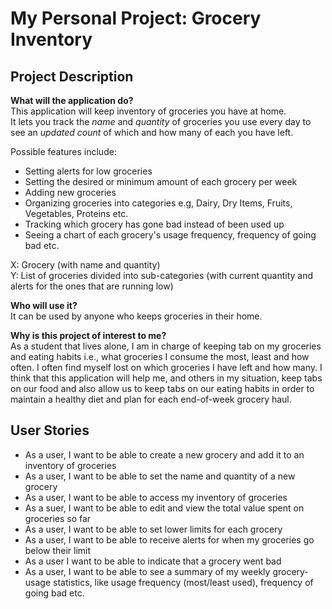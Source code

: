 # My Personal Project: Grocery Inventory

## Project Description

**What will the application do?** <br>
This application will keep inventory of groceries you have at home.<br>
It lets you track the *name* and *quantity* of groceries you use every day to 
see an *updated count* of which and how many of each you have left. <br>

Possible features include: 
- Setting alerts for low groceries 
- Setting the desired or minimum amount of each grocery per week 
- Adding new groceries 
- Organizing groceries into categories e.g, Dairy, Dry Items, Fruits, Vegetables, Proteins etc. 
- Tracking which grocery has gone bad instead of been used up 
- Seeing a chart of each grocery's usage frequency, frequency of going bad etc.

X: Grocery (with name and quantity) <br>
Y: List of groceries divided into sub-categories (with current quantity
and alerts for the ones that are running low)

**Who will use it?**<br>
It can be used by anyone who keeps groceries in their home.

**Why is this project of interest to me?** <br>
As a student that lives alone, I am in charge of keeping tab on my groceries 
and eating habits i.e., what groceries I consume the most, least and how often.
I often find myself lost on which groceries I have left and how many. 
I think that this application will help me, and others in my situation, 
keep tabs on our food and also allow us to keep tabs on our eating habits 
in order to maintain a healthy diet and plan for each end-of-week grocery haul.

## User Stories

- As a user, I want to be able to create a new grocery and add it to an inventory of groceries
- As a user, I want to be able to set the name and quantity of a new grocery
- As a user, I want to be able to access my inventory of groceries
- As a suer, I want to be able to edit and view the total value spent on groceries so far
- As a user, I want to be able to set lower limits for each grocery
- As a user, I want to be able to receive alerts for when my groceries go below their limit
- As a user I want to be able to indicate that a grocery went bad
- As a user, I want to be able to see a summary of my weekly grocery-usage statistics, like
usage frequency (most/least used), frequency of going bad etc.








